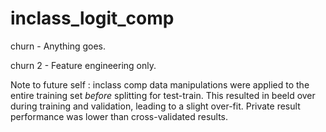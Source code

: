 # inclass_logit_comp

churn - Anything goes.

churn 2 - Feature engineering only.

Note to future self : inclass comp data manipulations were applied to the entire training set *before* splitting for test-train.  This resulted in beeld over during training and validation, leading to a slight over-fit.  Private result performance was lower than cross-validated results.
